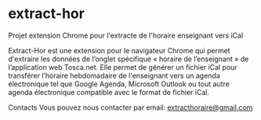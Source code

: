 # extract-hor
 Projet extension Chrome pour l'extracte de l'horaire enseignant vers iCal


Extract-Hor est une extension pour le navigateur Chrome qui permet d'extraire les données de l’onglet spécifique « horaire de l’enseignant » de l’application web Tosca.net. Elle permet de générer un fichier iCal pour transférer l’horaire hebdomadaire de l'enseignant vers un agenda électronique tel que Google Agenda, Microsoft Outlook ou tout autre agenda électronique compatible avec le format de fichier iCal.


Contacts
Vous pouvez nous contacter par email: extracthoraire@gmail.com